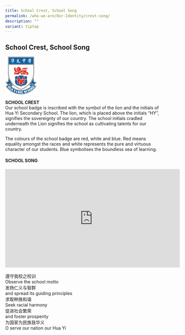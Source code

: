 ```yaml
---
title: School Crest, School Song
permalink: /who-we-are/Our-Identity/crest-song/
description: ""
variant: tiptap
---
```

<h2>School Crest, School Song</h2>
<div class="isomer-image-wrapper">
<img style="width:20%" height="auto" width="100%" src="/images/crest.png">
</div>
<p><strong>SCHOOL CREST</strong>
<br>Our school badge is inscribed with the symbol of the lion and the initials
of Hua Yi Secondary School. The lion, which is placed above the initials
“HY”, signifies the sovereignty of our country. The school initials cradled
underneath the Lion signifies the school as cultivating talents for our
country.</p>
<p>The colours of the school badge are red, white and blue. Red means equality
amongst the races and white represents the pure and virtuous character
of our students. Blue symbolises the boundless sea of learning.</p>
<h4>SCHOOL SONG</h4>
<div class="iframe-wrapper">
<iframe height="315" width="560" allowfullscreen="true" frameborder="0" src="https://www.youtube.com/embed/WPQbvpLd5HE?si=OlCYuEgRxWts8w_p"></iframe>
</div>
<p>遵守我校之校训
<br>Observe the school motto
<br>发扬仁义与智群
<br>and spread its guiding principles
<br>求取种族和谐
<br>Seek racial harmony
<br>促进社会繁荣
<br>and foster prosperity
<br>为国家为民族我华义
<br>O serve our nation our Hua Yi</p>
